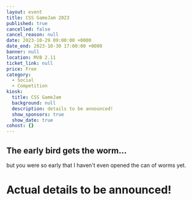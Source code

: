 ```yaml
---
layout: event
title: CSS GameJam 2023
published: true
cancelled: false
cancel_reason: null
date: 2023-10-29 09:00:00 +0000
date_end: 2023-10-30 17:00:00 +0000
banner: null
location: MVB 2.11
ticket_link: null
price: Free
category:
  - Social
  - Competition
kiosk:
  title: CSS GameJam
  background: null
  description: details to be announced!
  show_sponsors: true
  show_date: true
cohost: {}
---
```

## The early bird gets the worm...

but you were so early that I haven't even
opened the can of worms yet.

# Actual details to be announced!
